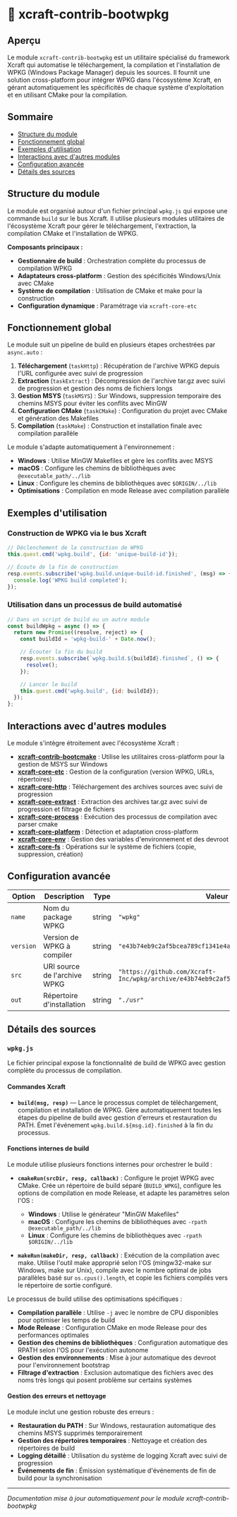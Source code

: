 # 📘 xcraft-contrib-bootwpkg

## Aperçu

Le module `xcraft-contrib-bootwpkg` est un utilitaire spécialisé du framework Xcraft qui automatise le téléchargement, la compilation et l'installation de WPKG (Windows Package Manager) depuis les sources. Il fournit une solution cross-platform pour intégrer WPKG dans l'écosystème Xcraft, en gérant automatiquement les spécificités de chaque système d'exploitation et en utilisant CMake pour la compilation.

## Sommaire

- [Structure du module](#structure-du-module)
- [Fonctionnement global](#fonctionnement-global)
- [Exemples d'utilisation](#exemples-dutilisation)
- [Interactions avec d'autres modules](#interactions-avec-dautres-modules)
- [Configuration avancée](#configuration-avancée)
- [Détails des sources](#détails-des-sources)

## Structure du module

Le module est organisé autour d'un fichier principal `wpkg.js` qui expose une commande `build` sur le bus Xcraft. Il utilise plusieurs modules utilitaires de l'écosystème Xcraft pour gérer le téléchargement, l'extraction, la compilation CMake et l'installation de WPKG.

**Composants principaux :**

- **Gestionnaire de build** : Orchestration complète du processus de compilation WPKG
- **Adaptateurs cross-platform** : Gestion des spécificités Windows/Unix avec CMake
- **Système de compilation** : Utilisation de CMake et make pour la construction
- **Configuration dynamique** : Paramétrage via `xcraft-core-etc`

## Fonctionnement global

Le module suit un pipeline de build en plusieurs étapes orchestrées par `async.auto` :

1. **Téléchargement** (`taskHttp`) : Récupération de l'archive WPKG depuis l'URL configurée avec suivi de progression
2. **Extraction** (`taskExtract`) : Décompression de l'archive tar.gz avec suivi de progression et gestion des noms de fichiers longs
3. **Gestion MSYS** (`taskMSYS`) : Sur Windows, suppression temporaire des chemins MSYS pour éviter les conflits avec MinGW
4. **Configuration CMake** (`taskCMake`) : Configuration du projet avec CMake et génération des Makefiles
5. **Compilation** (`taskMake`) : Construction et installation finale avec compilation parallèle

Le module s'adapte automatiquement à l'environnement :

- **Windows** : Utilise MinGW Makefiles et gère les conflits avec MSYS
- **macOS** : Configure les chemins de bibliothèques avec `@executable_path/../lib`
- **Linux** : Configure les chemins de bibliothèques avec `$ORIGIN/../lib`
- **Optimisations** : Compilation en mode Release avec compilation parallèle

## Exemples d'utilisation

### Construction de WPKG via le bus Xcraft

```javascript
// Déclenchement de la construction de WPKG
this.quest.cmd('wpkg.build', {id: 'unique-build-id'});

// Écoute de la fin de construction
resp.events.subscribe('wpkg.build.unique-build-id.finished', (msg) => {
  console.log('WPKG build completed');
});
```

### Utilisation dans un processus de build automatisé

```javascript
// Dans un script de build ou un autre module
const buildWpkg = async () => {
  return new Promise((resolve, reject) => {
    const buildId = 'wpkg-build-' + Date.now();

    // Écouter la fin du build
    resp.events.subscribe(`wpkg.build.${buildId}.finished`, () => {
      resolve();
    });

    // Lancer le build
    this.quest.cmd('wpkg.build', {id: buildId});
  });
};
```

## Interactions avec d'autres modules

Le module s'intègre étroitement avec l'écosystème Xcraft :

- **[xcraft-contrib-bootcmake]** : Utilise les utilitaires cross-platform pour la gestion de MSYS sur Windows
- **[xcraft-core-etc]** : Gestion de la configuration (version WPKG, URLs, répertoires)
- **[xcraft-core-http]** : Téléchargement des archives sources avec suivi de progression
- **[xcraft-core-extract]** : Extraction des archives tar.gz avec suivi de progression et filtrage de fichiers
- **[xcraft-core-process]** : Exécution des processus de compilation avec parser cmake
- **[xcraft-core-platform]** : Détection et adaptation cross-platform
- **[xcraft-core-env]** : Gestion des variables d'environnement et des devroot
- **[xcraft-core-fs]** : Opérations sur le système de fichiers (copie, suppression, création)

## Configuration avancée

| Option    | Description                  | Type   | Valeur par défaut                                                                              |
| --------- | ---------------------------- | ------ | ---------------------------------------------------------------------------------------------- |
| `name`    | Nom du package WPKG          | string | `"wpkg"`                                                                                       |
| `version` | Version de WPKG à compiler   | string | `"e43b74eb9c2af5bcea789cf1341e4a96d46b8216"`                                                   |
| `src`     | URI source de l'archive WPKG | string | `"https://github.com/Xcraft-Inc/wpkg/archive/e43b74eb9c2af5bcea789cf1341e4a96d46b8216.tar.gz"` |
| `out`     | Répertoire d'installation    | string | `"./usr"`                                                                                      |

## Détails des sources

### `wpkg.js`

Le fichier principal expose la fonctionnalité de build de WPKG avec gestion complète du processus de compilation.

#### Commandes Xcraft

- **`build(msg, resp)`** — Lance le processus complet de téléchargement, compilation et installation de WPKG. Gère automatiquement toutes les étapes du pipeline de build avec gestion d'erreurs et restauration du PATH. Émet l'événement `wpkg.build.${msg.id}.finished` à la fin du processus.

#### Fonctions internes de build

Le module utilise plusieurs fonctions internes pour orchestrer le build :

- **`cmakeRun(srcDir, resp, callback)`** : Configure le projet WPKG avec CMake. Crée un répertoire de build séparé (`BUILD_WPKG`), configure les options de compilation en mode Release, et adapte les paramètres selon l'OS :

  - **Windows** : Utilise le générateur "MinGW Makefiles"
  - **macOS** : Configure les chemins de bibliothèques avec `-rpath @executable_path/../lib`
  - **Linux** : Configure les chemins de bibliothèques avec `-rpath $ORIGIN/../lib`

- **`makeRun(makeDir, resp, callback)`** : Exécution de la compilation avec make. Utilise l'outil make approprié selon l'OS (mingw32-make sur Windows, make sur Unix), compile avec le nombre optimal de jobs parallèles basé sur `os.cpus().length`, et copie les fichiers compilés vers le répertoire de sortie configuré.

Le processus de build utilise des optimisations spécifiques :

- **Compilation parallèle** : Utilise `-j` avec le nombre de CPU disponibles pour optimiser les temps de build
- **Mode Release** : Configuration CMake en mode Release pour des performances optimales
- **Gestion des chemins de bibliothèques** : Configuration automatique des RPATH selon l'OS pour l'exécution autonome
- **Gestion des environnements** : Mise à jour automatique des devroot pour l'environnement bootstrap
- **Filtrage d'extraction** : Exclusion automatique des fichiers avec des noms très longs qui posent problème sur certains systèmes

#### Gestion des erreurs et nettoyage

Le module inclut une gestion robuste des erreurs :

- **Restauration du PATH** : Sur Windows, restauration automatique des chemins MSYS supprimés temporairement
- **Gestion des répertoires temporaires** : Nettoyage et création des répertoires de build
- **Logging détaillé** : Utilisation du système de logging Xcraft avec suivi de progression
- **Événements de fin** : Émission systématique d'événements de fin de build pour la synchronisation

[xcraft-contrib-bootcmake]: https://github.com/Xcraft-Inc/xcraft-contrib-bootcmake
[xcraft-core-etc]: https://github.com/Xcraft-Inc/xcraft-core-etc
[xcraft-core-http]: https://github.com/Xcraft-Inc/xcraft-core-http
[xcraft-core-extract]: https://github.com/Xcraft-Inc/xcraft-core-extract
[xcraft-core-process]: https://github.com/Xcraft-Inc/xcraft-core-process
[xcraft-core-platform]: https://github.com/Xcraft-Inc/xcraft-core-platform
[xcraft-core-env]: https://github.com/Xcraft-Inc/xcraft-core-env
[xcraft-core-fs]: https://github.com/Xcraft-Inc/xcraft-core-fs

---

_Documentation mise à jour automatiquement pour le module xcraft-contrib-bootwpkg_